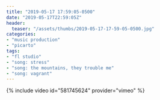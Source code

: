 ```yaml
---
title: "2019-05-17 17:59:05-0500"
date: "2019-05-17T22:59:05Z"
header:
  teaser: "/assets/thumbs/2019-05-17-17-59-05-0500.jpg"
categories:
- "music production"
- "picarto"
tags:
- "fl studio"
- "song: stress"
- "song: the mountains, they trouble me"
- "song: vagrant"
---
```

{% include video id="581745624" provider="vimeo" %}
